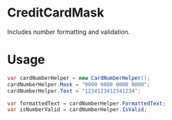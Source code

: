 # CreditCardMask

Includes number formatting and validation.

# Usage

```c#
var cardNumberHelper = new CardNumberHelper();
cardNumberHelper.Mask = "0000 0000 0000 0000";
cardNumberHelper.Text = "1234123412341234";

var formattedText = cardNumberHelper.FormattedText;
var isNumberValid = cardNumberHelper.IsValid;
```